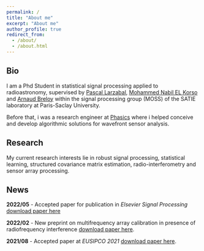 ```yaml
---
permalink: /
title: "About me"
excerpt: "About me"
author_profile: true
redirect_from: 
  - /about/
  - /about.html
---
```


## Bio 
I am a Phd Student in statistical signal processing applied to radioastronomy, supervised by 
[Pascal Larzabal](http://satie.ens-paris-saclay.fr/larzabal-pascal-212499.kjsp), [Mohammed Nabil EL Korso](https://sites.google.com/site/nabkorso/) and [Arnaud Breloy](https://abreloy.github.io/)
within the signal processing group (MOSS) of the SATIE laboratory at Paris-Saclay University. 

Before that, i was a research engineer at [Phasics](https://www.phasics.com/en/) where i helped conceive and develop algorithmic solutions for wavefront sensor analysis.

## Research
My current research interests lie in robust signal processing, statistical learning, structured covariance matrix estimation, radio-interferometry and sensor array processing.

## News
**2022/05** - Accepted paper for publication in *Elsevier Signal Processing* [download paper here](https://www.sciencedirect.com/science/article/pii/S0165168422001530)

**2022/02** - New preprint on multifrequency array calibration in presence of radiofrequency interference [download paper here](https://arxiv.org/abs/2202.07297).

**2021/08** - Accepted paper at *EUSIPCO 2021* [download paper here](https://hal.archives-ouvertes.fr/hal-03156738/document).


